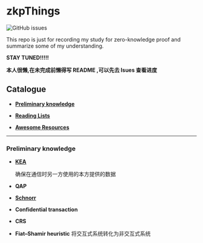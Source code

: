 # zkpThings

![GitHub issues](https://img.shields.io/github/issues/Whisker17/zkpThings)

This repo is just for recording my study for zero-knowledge proof and summarize some of my understanding.

**STAY TUNED!!!!!**

**本人很懒,在未完成前懒得写 README ,可以先去 Isues 查看进度**

## Catalogue

- [**Preliminary knowledge**](#Preliminary-knowledge)

- [**Reading Lists**](https://github.com/Whisker17/zkpThings/blob/master/Reading_Lists.md)

- [**Awesome Resources**](https://github.com/Whisker17/zkpThings/blob/master/Awesome_Resources.md)

------

### Preliminary knowledge

- [**KEA**](./src/KEA.md)

  确保在通信时另一方使用的本方提供的数据

- **QAP**



- [**Schnorr**](https://github.com/Whisker17/zkpThings/issues/2)

- **Confidential transaction**

- **CRS**

- **Fiat–Shamir heuristic**
  将交互式系统转化为非交互式系统